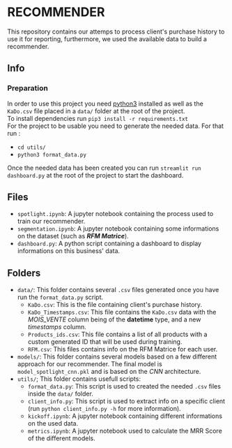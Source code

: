 # RECOMMENDER
This repository contains our attemps to process client's purchase history to use it for reporting, furthermore, we used the available data to build a recommender.

## Info
### Preparation
In order to use this project you need <a href='https://www.python.org/downloads/'>python3</a> installed as well as the <code>KaDo.csv</code> file placed in a <code>data/</code> folder at the root of the project.<br />
To install dependencies run <code>pip3 install -r requirements.txt</code><br />
For the project to be usable you need to generate the needed data. For that run :
-   <code>cd utils/</code>
-   <code>python3 format_data.py</code>

Once the needed data has been created you can run <code>streamlit run dashboard.py</code> at the root of the project to start the dashboard.

## Files
-   <code>spotlight.ipynb</code>: A jupyter notebook containing the process used to train our recommender.
-   <code>segmentation.ipynb</code>: A jupyter notebook containing some informations on the dataset (such as ***RFM Matrice***).
-   <code>dashboard.py</code>: A python script containing a dashboard to display informations on this business' data.

## Folders
-   <code>data/</code>: This folder contains several <code>.csv</code> files generated once you have run the <code>format_data.py</code> script.
    *   <code>KaDo.csv</code>: This is the file containing client's purchase history.
    *   <code>KaDo_Timestamps.csv</code>: This file contains the <code>KaDo.csv</code> data with the *MOIS_VENTE* column being of the **datetime** type, and a new *timestamps* column.
    <!-- *   <code>KaDo_Duplicates.csv</code>: This file contains the <code>KaDo_Timestamps.csv</code> data without any duplicate purchase, meaning that each products is considered to have been bought only once per ticket. -->
    *   <code>Products_ids.csv</code>: This file contains a list of all products with a custom generated ID that will be used during training.
    *   <code>RFM.csv</code>: This files contains info on the RFM Matrice for each user.
-   <code>models/</code>: This folder contains several models based on a few different approach for our recommender. The final model is <code>model_spotlight_cnn.pkl</code> and is based on the *CNN* architecture.
-   <code>utils/</code>; This folder contains usefull scripts:
    *   <code>format_data.py</code>: This script is used to created the needed <code>.csv</code> files inside the <code>data/</code> folder.
    *   <code>client_info.py</code>: This script is used to extract info on a specific client (run <code>python client_info.py -h</code> for more information).
    *   <code>kickoff.ipynb</code>: A jupyter notebook containing different informations on the used data.
    *   <code>metrics.ipynb</code>: A jupyter notebook used to calculate the MRR Score of the different models.
